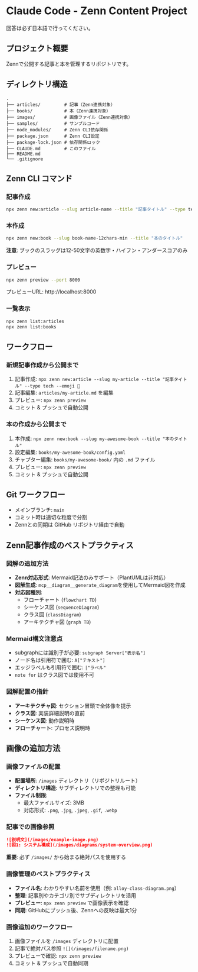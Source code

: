 # Claude Code - Zenn Content Project
回答は必ず日本語で行ってください。

## プロジェクト概要
Zennで公開する記事と本を管理するリポジトリです。

## ディレクトリ構造
```
.
├── articles/         # 記事（Zenn連携対象）
├── books/            # 本（Zenn連携対象）
├── images/           # 画像ファイル（Zenn連携対象）
├── samples/          # サンプルコード
├── node_modules/     # Zenn CLI依存関係
├── package.json      # Zenn CLI設定
├── package-lock.json # 依存関係ロック
├── CLAUDE.md         # このファイル
├── README.md
└── .gitignore
```

## Zenn CLI コマンド

### 記事作成
```bash
npx zenn new:article --slug article-name --title "記事タイトル" --type tech --emoji 🤖
```

### 本作成
```bash
npx zenn new:book --slug book-name-12chars-min --title "本のタイトル"
```
**注意**: ブックのスラッグは12-50文字の英数字・ハイフン・アンダースコアのみ

### プレビュー
```bash
npx zenn preview --port 8000
```
プレビューURL: http://localhost:8000

### 一覧表示
```bash
npx zenn list:articles
npx zenn list:books
```

## ワークフロー

### 新規記事作成から公開まで
1. 記事作成: `npx zenn new:article --slug my-article --title "記事タイトル" --type tech --emoji 📝`
2. 記事編集: `articles/my-article.md` を編集
3. プレビュー: `npx zenn preview`
4. コミット & プッシュで自動公開

### 本の作成から公開まで
1. 本作成: `npx zenn new:book --slug my-awesome-book --title "本のタイトル"`
2. 設定編集: `books/my-awesome-book/config.yaml`
3. チャプター編集: `books/my-awesome-book/` 内の `.md` ファイル
4. プレビュー: `npx zenn preview`
5. コミット & プッシュで自動公開

## Git ワークフロー
- メインブランチ: `main`
- コミット時は適切な粒度で分割
- Zennとの同期は GitHub リポジトリ経由で自動

## Zenn記事作成のベストプラクティス

### 図解の追加方法
- **Zenn対応形式**: Mermaid記法のみサポート（PlantUMLは非対応）
- **図解生成**: `mcp__diagram__generate_diagram`を使用してMermaid図を作成
- **対応図種別**: 
  - フローチャート (`flowchart TD`)
  - シーケンス図 (`sequenceDiagram`) 
  - クラス図 (`classDiagram`)
  - アーキテクチャ図 (`graph TB`)

### Mermaid構文注意点
- subgraphには識別子が必要: `subgraph Server["表示名"]`
- ノード名は引用符で囲む: `A["テキスト"]`
- エッジラベルも引用符で囲む: `|"ラベル"`
- `note for` はクラス図では使用不可

### 図解配置の指針
- **アーキテクチャ図**: セクション冒頭で全体像を提示
- **クラス図**: 実装詳細説明の直前
- **シーケンス図**: 動作説明時
- **フローチャート**: プロセス説明時

## 画像の追加方法

### 画像ファイルの配置
- **配置場所**: `/images` ディレクトリ（リポジトリルート）
- **ディレクトリ構造**: サブディレクトリでの整理も可能
- **ファイル制限**: 
  - 最大ファイルサイズ: 3MB
  - 対応形式: `.png`, `.jpg`, `.jpeg`, `.gif`, `.webp`

### 記事での画像参照
```markdown
![説明文](/images/example-image.png)
![図1: システム構成](/images/diagrams/system-overview.png)
```

**重要**: 必ず `/images/` から始まる絶対パスを使用する

### 画像管理のベストプラクティス
- **ファイル名**: わかりやすい名前を使用（例: `alloy-class-diagram.png`）
- **整理**: 記事別やカテゴリ別でサブディレクトリを活用
- **プレビュー**: `npx zenn preview` で画像表示を確認
- **同期**: GitHubにプッシュ後、Zennへの反映は最大1分

### 画像追加のワークフロー
1. 画像ファイルを `/images` ディレクトリに配置
2. 記事で絶対パス参照 `![](/images/filename.png)`
3. プレビューで確認: `npx zenn preview`
4. コミット & プッシュで自動同期